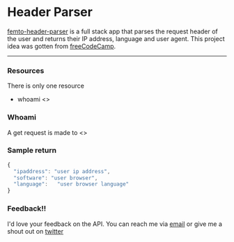 # Header Parser

[femto-header-parser](#) is a full stack app that parses the request header of the user and returns their IP address, language and user agent. This project idea was gotten from [freeCodeCamp](https://www.freecodecamp.org/learn/back-end-development-and-apis/back-end-development-and-apis-projects/request-header-parser-microservice).

---

### Resources

There is only one resource

- whoami <>

### Whoami

A get request is made to <>

### Sample return

```js
{
  "ipaddress": "user ip address",
  "software": "user browser",
  "language":	"user browser language"
}
```

### Feedback!!

I'd love your feedback on the API. You can reach me via [email](mailto:chinaemerema@gmail.com) or give me a shout out on [twitter](https://twitter.com/femto_ace?t=nk6ylNm1Zp2l0yiJkCKFeA&s=09)
